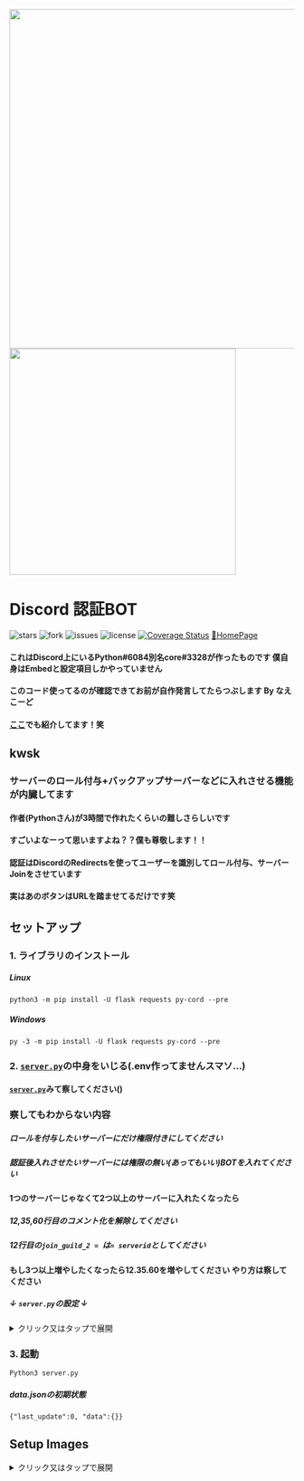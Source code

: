<p float="left">
  <img src="https://github.com/NaeCqde/Verify_Bot/blob/images/d0g3h4ck3r-Verification.gif" width="600" />
  <img src="https://github.com/NaeCqde/Verify_Bot/blob/images/verify.png" width="400" />
</p>

# Discord 認証BOT

![stars](https://img.shields.io/github/stars/NaeCqde/Verify_Bot) ![fork](	https://img.shields.io/github/forks/NaeCqde/Verify_Bot) ![issues](https://img.shields.io/github/issues/NaeCqde/Verify_Bot) ![license](https://img.shields.io/github/license/NaeCqde/Verify_Bot) [![Coverage Status](https://coveralls.io/repos/github/NaeCqde/Verify_Bot/badge.svg?branch=main)](https://coveralls.io/github/NaeCqde/Verify_Bot?branch=main) [🎈HomePage](http://ezz.gg/)

#### これはDiscord上にいるPython#6084別名core#3328が作ったものです 僕自身はEmbedと設定項目しかやっていません

#### このコード使ってるのが確認できてお前が自作発言してたらつぶします By なえこーど

#### [ここ](http://ezz.gg/verify_bot)でも紹介してます！笑

## kwsk

### サーバーのロール付与+バックアップサーバーなどに入れさせる機能が内臓してます
#### 作者(Pythonさん)が3時間で作れたくらいの難しさらしいです
#### すごいよなーって思いますよね？？僕も尊敬します！！
#### 認証はDiscordのRedirectsを使ってユーザーを識別してロール付与、サーバーJoinをさせています
#### 実はあのボタンはURLを踏ませてるだけです笑

## セットアップ

### 1. ライブラリのインストール

##### Linux

```python3 -m pip install -U flask requests py-cord --pre```

##### Windows

```py -3 -m pip install -U flask requests py-cord --pre```


### 2. [```server.py```](https://github.com/NaeCqde/Verify_Bot/blob/main/server.py)の中身をいじる(.env作ってませんスマソ...)

#### [```server.py```](https://github.com/NaeCqde/Verify_Bot/blob/main/server.py)みて察してください()

### 察してもわからない内容

##### ロールを付与したいサーバーにだけ権限付きにしてください

##### 認証後入れさせたいサーバーには権限の無い(あってもいい)BOTを入れてください

#### 1つのサーバーじゃなくて2つ以上のサーバーに入れたくなったら

##### 12,35,60行目のコメント化を解除してください

##### 12行目の```join_guild_2 = ```は```= serverid```としてください

#### もし3つ以上増やしたくなったら12.35.60を増やしてください やり方は察してください

##### ↓ ```server.py```の設定 ↓

<details>
<summary>クリック又はタップで展開</summary>
<pre>
<code>
token = "" #BOTトークン
client_id =  #BOTのクライアントID
client_secret = "" #BOTのクライアントシークレット
url = "" #URL Generatorでidentifyとguilds.joinを指定して作られたURLを貼る
role_id =  #認証後の付与するロールのID
guild_id =  #認証する場所のサーバーID
join_guild_id_1 =  #新しく入らされるサーバーのID1
# join_guild_id_2 =  #新しく入らされるサーバーのID2
redirect_uri = "" #これはアカウントにアクセス与えた後の転送先 Pyをホストしているやつに向かせる Discord Dev Redirectで http://DomainOrIP:指定したPort/after に設定する
redirect_to = "http://ezz.gg/verify_success/" #redirect_uriのあと「認証成功したよ」とか表示させればいいページ
site_port = 8080 #リクエスト結果表示ページのポート(Disord Devのリダイレクトに設定したポート)
embed_color = 0xC27C0E #埋め込みのカラー https://www.htmlcsscolor.com/ からRGBを入力し http://ezz.gg/wp-content/uploads/iro.png のようにColor Infoのすぐ下に"#FF0000 (or 0xFF0000)"があるから(orの右の文字列をここに書く
embed_title = "D0G3H4CK3R Verification" #埋め込みのタイトル
embed_image_url = "http://ezz.gg/wp-content/uploads/d0g3h4ck3r-Verification.gif" #埋め込みする画像orGif
embed_description = "下のボタンを押して認証を完了してください" #埋め込みの説明
button_name = "✅Verify" #認証ボタンの名前
bot_prefix = "p!"
</code>
</pre>
</details>


### 3. 起動

```Python3 server.py```

##### data.jsonの初期状態

```{"last_update":0, "data":{}}```

## Setup Images

<details>
<summary>クリック又はタップで展開</summary>
<pre>
<p float="left">
  <img src="https://github.com/NaeCqde/Verify_Bot/blob/images/Verify_BOT_SETUP_1.png" width="300" />
  <img src="https://github.com/NaeCqde/Verify_Bot/blob/images/Verify_BOT_SETUP_2.png" width="300" />
  <img src="https://github.com/NaeCqde/Verify_Bot/blob/images/Verify_BOT_SETUP_3.png" width="600" />
  <img src="https://github.com/NaeCqde/Verify_Bot/blob/images/Verify_BOT_SETUP_4.png" width="400" />
  <img src="https://github.com/NaeCqde/Verify_Bot/blob/images/Verify_BOT_SETUP_5.png" width="400" />
  <img src="https://github.com/NaeCqde/Verify_Bot/blob/images/Verify_BOT_SETUP_6.png" width="700" />
  <img src="https://github.com/NaeCqde/Verify_Bot/blob/images/Verify_BOT_SETUP_7.png" width="700" />
  <img src="https://github.com/NaeCqde/Verify_Bot/blob/images/Verify_BOT_SETUP_8.png" width="500" />
</p>
</pre>
</details>
